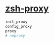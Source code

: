 # [zsh-proxy](https://github.com/SukkaW/zsh-proxy)

```sh
init_proxy
config_proxy
proxy
# noproxy
```